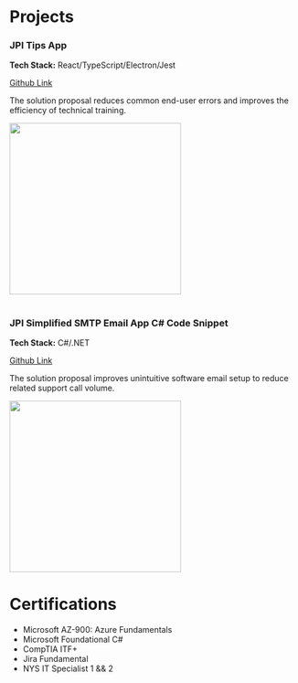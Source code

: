 # Projects

### JPI Tips App

**Tech Stack:** React/TypeScript/Electron/Jest

[Github Link](https://github.com/chitangchin/JPI-Tips-Window-App) 

The solution proposal reduces common end-user errors and improves the efficiency of technical training.

<img src="https://github.com/chitangchin/Chitangchin/assets/96362668/e4371c21-a042-4e0f-a944-8677b47b77a3" height="300px"/>

#

### JPI Simplified SMTP Email App C# Code Snippet

**Tech Stack:** C#/.NET

[Github Link](https://github.com/chitangchin/Simplified-SMTP-Email-App) 

The solution proposal improves unintuitive software email setup to reduce related support call volume.

<img src="https://github.com/chitangchin/Chitangchin/assets/96362668/b6f19af5-91a9-4c85-a1e0-f55e91d29ff7" height="300px"/>

# Certifications

- Microsoft AZ-900: Azure Fundamentals
- Microsoft Foundational C#
- CompTIA ITF+
- Jira Fundamental
- NYS IT Specialist 1 && 2
